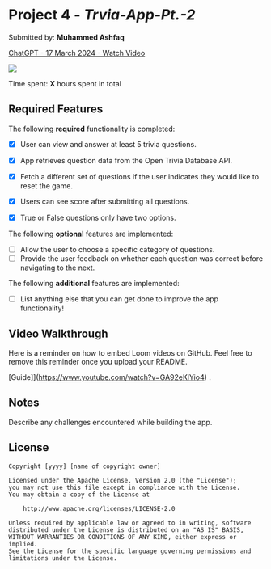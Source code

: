# Project 4 - *Trvia-App-Pt.-2*

Submitted by: **Muhammed Ashfaq**

<div>
    <a href="https://www.loom.com/share/e55dc262789c4ba5928727279d000956">
      <p>ChatGPT - 17 March 2024 - Watch Video</p>
    </a>
    <a href="https://www.loom.com/share/e55dc262789c4ba5928727279d000956">
      <img style="max-width:300px;" src="https://cdn.loom.com/sessions/thumbnails/e55dc262789c4ba5928727279d000956-with-play.gif">
    </a>
  </div>

Time spent: **X** hours spent in total

## Required Features

The following **required** functionality is completed:

- [x] User can view and answer at least 5 trivia questions.
- [x] App retrieves question data from the Open Trivia Database API.
- [x] Fetch a different set of questions if the user indicates they would like to reset the game.
- [x] Users can see score after submitting all questions.
- [x] True or False questions only have two options.


The following **optional** features are implemented:

  
- [ ] Allow the user to choose a specific category of questions.
- [ ] Provide the user feedback on whether each question was correct before navigating to the next.

The following **additional** features are implemented:

- [ ] List anything else that you can get done to improve the app functionality!

## Video Walkthrough

Here is a reminder on how to embed Loom videos on GitHub. Feel free to remove this reminder once you upload your README. 

[Guide]](https://www.youtube.com/watch?v=GA92eKlYio4) .

## Notes

Describe any challenges encountered while building the app.

## License

    Copyright [yyyy] [name of copyright owner]

    Licensed under the Apache License, Version 2.0 (the "License");
    you may not use this file except in compliance with the License.
    You may obtain a copy of the License at

        http://www.apache.org/licenses/LICENSE-2.0

    Unless required by applicable law or agreed to in writing, software
    distributed under the License is distributed on an "AS IS" BASIS,
    WITHOUT WARRANTIES OR CONDITIONS OF ANY KIND, either express or implied.
    See the License for the specific language governing permissions and
    limitations under the License.
